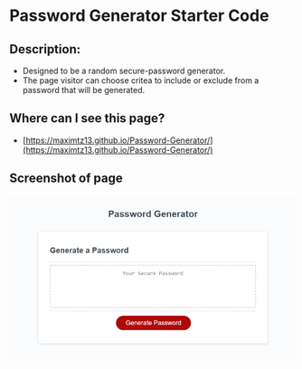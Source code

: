 # Password Generator Starter Code

## Description:
- Designed to be a random secure-password generator.
- The page visitor can choose critea to include or exclude from a password that will be generated.

## Where can I see this page?
- [https://maximtz13.github.io/Password-Generator/](https://maximtz13.github.io/Password-Generator/)

## Screenshot of page
![Maximo's Password Generator](./Develop/Untitled.png)
